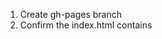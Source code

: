 1. Create gh-pages branch
2. Confirm the index.html contains <base href="https://<github-username>.github.io/<repository-name>/">
